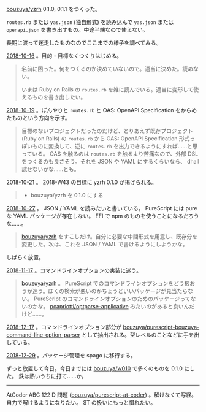 [bouzuya/yzrh][] 0.1.0, 0.1.1 をつくった。

`routes.rb` または `yas.json` (独自形式) を読み込んで `yas.json` または `openapi.json` を書き出すもの。中途半端なので使えない。

長期に渡って迷走したものなのでここまでの様子を調べてみる。

[2018-10-16][] 。目的・目標なくつくりはじめる。

> 名前に困った。何をつくるのか決めていないので。適当に決めた。読めない。
>
> いまは Ruby on Rails の `routes.rb` を雑に読んでいる。適当に変形して使えるものを書き出したい。

[2018-10-19][] 。ぼんやりと `routes.rb` と OAS: OpenAPI Specification をからめたものという方向を示す。

> 目標のないプロジェクトだったのだけど、とりあえず既存プロジェクト (Ruby on Rails) の `routes.rb` から OAS: OpenAPI Specification 形式っぽいものに変換して、逆に `routes.rb` を出力できるようにすれば……と思っている。 OAS を触るのは `routes.rb` を触るより苦痛なので、外部 DSL をつくるのも良さそう。それを JSON や YAML にするくらいなら、 dhall 試せないかな……とも。

[2018-10-21][] 。 2018-W43 の目標に yzrh 0.1.0 が掲げられる。

> - bouzuya/yzrh を 0.1.0 にする

[2018-10-27][] 。 JSON / YAML を読みたいと書いている。 PureScript には pure な YAML パッケージが存在しない。 FFI で npm のものを使うことになるだろうな……。

> [bouzuya/yzrh][] をすこしだけ。自分に必要な中間形式を用意し、既存分を変更した。次は、これを JSON / YAML で書けるようにしようかな。

しばらく放置。

[2018-11-17][] 。コマンドラインオプションの実装に迷う。

> [bouzuya/yzrh][] 。 PureScript でのコマンドラインオプションをどう扱おうか迷う。ぼくの検索が悪いのかちょうどいいパッケージが見当たらない。 PureScript のコマンドラインオプションのためのパッケージってないのかな。 [pcapriotti/optparse-applicative][] みたいのがあると良いんだけど……。

[2018-12-17][] 。コマンドラインオプション部分が [bouzuya/purescript-bouzuya-command-line-option-parser][] として抽出される。型レベルのことなどに手を出している。

[2018-12-29][] 。パッケージ管理を spago に移行する。

ずっと放置して今日。今日までには [bouzuya/w010][] で多くのものを 0.1.0 にした。 鉄は熱いうちに打て……か。

---

AtCoder ABC 122 D 問題 ([bouzuya/purescript-at-coder][]) 。解けなくて写経。自力で解けるようになりたい。 ST の扱いにもっと慣れたい。

[2018-10-16]: https://blog.bouzuya.net/2018/10/16/
[2018-10-19]: https://blog.bouzuya.net/2018/10/19/
[2018-10-21]: https://blog.bouzuya.net/2018/10/21/
[2018-10-27]: https://blog.bouzuya.net/2018/10/27/
[2018-11-17]: https://blog.bouzuya.net/2018/11/17/
[2018-12-17]: https://blog.bouzuya.net/2018/12/17/
[2018-12-29]: https://blog.bouzuya.net/2018/12/29/
[bouzuya/purescript-at-coder]: https://github.com/bouzuya/purescript-at-coder
[bouzuya/purescript-bouzuya-command-line-option-parser]: https://github.com/bouzuya/purescript-bouzuya-command-line-option-parser
[bouzuya/w010]: https://github.com/bouzuya/w010
[bouzuya/yzrh]: https://github.com/bouzuya/yzrh
[pcapriotti/optparse-applicative]: https://github.com/pcapriotti/optparse-applicative
